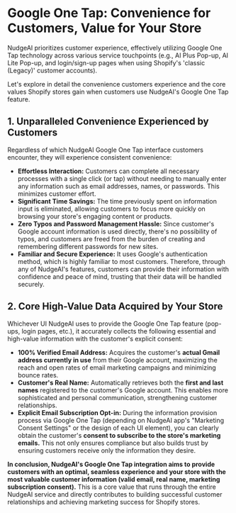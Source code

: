 # Google One Tap: Convenience for Customers, Value for Your Store

NudgeAI prioritizes customer experience, effectively utilizing Google One Tap technology across various service touchpoints (e.g., AI Plus Pop-up, AI Lite Pop-up, and login/sign-up pages when using Shopify's 'classic (Legacy)' customer accounts).

Let's explore in detail the convenience customers experience and the core values Shopify stores gain when customers use NudgeAI's Google One Tap feature.

## 1. Unparalleled Convenience Experienced by Customers

Regardless of which NudgeAI Google One Tap interface customers encounter, they will experience consistent convenience:

*   **Effortless Interaction:** Customers can complete all necessary processes with a single click (or tap) without needing to manually enter any information such as email addresses, names, or passwords. This minimizes customer effort.
*   **Significant Time Savings:** The time previously spent on information input is eliminated, allowing customers to focus more quickly on browsing your store's engaging content or products.
*   **Zero Typos and Password Management Hassle:** Since customer's Google account information is used directly, there's no possibility of typos, and customers are freed from the burden of creating and remembering different passwords for new sites.
*   **Familiar and Secure Experience:** It uses Google's authentication method, which is highly familiar to most customers. Therefore, through any of NudgeAI's features, customers can provide their information with confidence and peace of mind, trusting that their data will be handled securely.

## 2. Core High-Value Data Acquired by Your Store

Whichever UI NudgeAI uses to provide the Google One Tap feature (pop-ups, login pages, etc.), it accurately collects the following essential and high-value information with the customer's explicit consent:

*   **100% Verified Email Address:**
    Acquires the customer's **actual Gmail address currently in use** from their Google account, maximizing the reach and open rates of email marketing campaigns and minimizing bounce rates.
*   **Customer's Real Name:**
    Automatically retrieves both the **first and last names** registered to the customer's Google account. This enables more sophisticated and personal communication, strengthening customer relationships.
*   **Explicit Email Subscription Opt-in:**
    During the information provision process via Google One Tap (depending on NudgeAI app's "Marketing Consent Settings" or the design of each UI element), you can clearly obtain the customer's **consent to subscribe to the store's marketing emails.** This not only ensures compliance but also builds trust by ensuring customers receive only the information they desire.

**In conclusion, NudgeAI's Google One Tap integration aims to provide customers with an optimal, seamless experience and your store with the most valuable customer information (valid email, real name, marketing subscription consent).** This is a core value that runs through the entire NudgeAI service and directly contributes to building successful customer relationships and achieving marketing success for Shopify stores. 